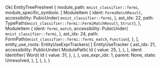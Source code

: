 Ok(
    EntityTreePresheet {
        module_path: `mnist_classifier::fermi`,
        module_specific_symbols: [
            ModuleItem {
                ident: `FermiMatchResult`,
                accessibility: PubicUnder(
                    `mnist_classifier::fermi`,
                ),
                ast_idx: 22,
                path: TypePath(`mnist_classifier::fermi::FermiMatchResult`, `Struct`),
            },
            ModuleItem {
                ident: `fermi_match`,
                accessibility: PubicUnder(
                    `mnist_classifier::fermi`,
                ),
                ast_idx: 24,
                path: FormPath(`mnist_classifier::fermi::fermi_match`, `Function`),
            },
        ],
        entity_use_roots: EntityUseExprTrackers(
            [
                EntityUseTracker {
                    ast_idx: 21,
                    accessibility: PublicUnder(
                        ModulePath(
                            Id {
                                value: 25,
                            },
                        ),
                    ),
                    ident: Identifier(
                        Word(
                            Id {
                                value: 31,
                            },
                        ),
                    ),
                    use_expr_idx: 1,
                    parent: None,
                    state: Unresolved,
                },
            ],
        ),
    },
)